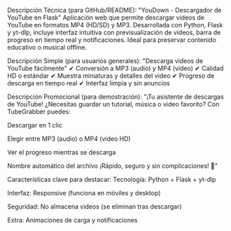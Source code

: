 Descripción Técnica (para GitHub/README):
"YouDown - Descargador de YouTube en Flask"
Aplicación web que permite descargar videos de YouTube en formatos MP4 (HD/SD) y MP3. Desarrollada con Python, Flask y yt-dlp, incluye interfaz intuitiva con previsualización de videos, barra de progreso en tiempo real y notificaciones. Ideal para preservar contenido educativo o musical offline.

Descripción Simple (para usuarios generales):
"Descarga videos de YouTube fácilmente"
✔ Conversión a MP3 (audio) y MP4 (video)
✔ Calidad HD o estándar
✔ Muestra miniaturas y detalles del video
✔ Progreso de descarga en tiempo real
✔ Interfaz limpia y sin anuncios

Descripción Promocional (para demostración):
"¡Tu asistente de descargas de YouTube!
¿Necesitas guardar un tutorial, música o video favorito? Con TubeGrabber puedes:

Descargar en 1 clic

Elegir entre MP3 (audio) o MP4 (video HD)

Ver el progreso mientras se descarga

Nombre automático del archivo
¡Rápido, seguro y sin complicaciones! 🚀"

Características clave para destacar:
Tecnología: Python + Flask + yt-dlp

Interfaz: Responsive (funciona en móviles y desktop)

Seguridad: No almacena videos (se eliminan tras descargar)

Extra: Animaciones de carga y notificaciones
